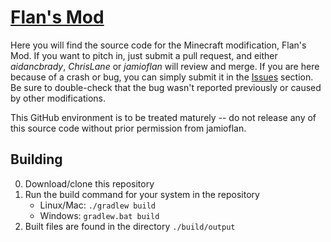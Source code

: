 # [Flan's Mod](https://www.flansmod.com/)

Here you will find the source code for the Minecraft modification, Flan's Mod. If you want to pitch in,
just submit a pull request, and either _aidancbrady_, _ChrisLane_ or _jamioflan_ will review and merge. If you are here
because of a crash or bug, you can simply submit it in the [Issues](https://github.com/FlansMods/FlansMod/issues) section. Be sure to double-check that
the bug wasn't reported previously or caused by other modifications.

This GitHub environment is to be treated maturely -- do not release any of this source code without prior
permission from jamioflan.


## Building
0. Download/clone this repository
0. Run the build command for your system in the repository
	- Linux/Mac: `./gradlew build`
	- Windows: `gradlew.bat build`
0. Built files are found in the directory `./build/output`